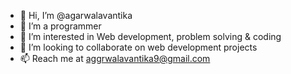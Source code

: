 - 👋 Hi, I’m @agarwalavantika
- 👀 I’m a programmer
- 🌱 I’m interested in Web development, problem solving & coding 
- 💞️ I’m looking to collaborate on web development projects
- 📫 Reach me at aggrwalavantika9@gmail.com

<!---
agarwalavantika/agarwalavantika is a ✨ special ✨ repository because its `README.md` (this file) appears on your GitHub profile.
You can click the Preview link to take a look at your changes.
--->
